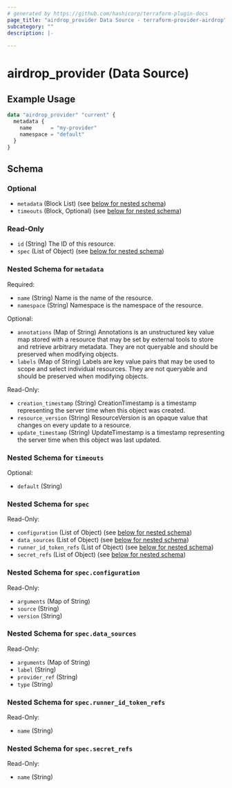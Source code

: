```yaml
---
# generated by https://github.com/hashicorp/terraform-plugin-docs
page_title: "airdrop_provider Data Source - terraform-provider-airdrop"
subcategory: ""
description: |-
  
---
```


# airdrop_provider (Data Source)



## Example Usage

```terraform
data "airdrop_provider" "current" {
  metadata {
    name      = "my-provider"
    namespace = "default"
  }
}
```

<!-- schema generated by tfplugindocs -->
## Schema

### Optional

- `metadata` (Block List) (see [below for nested schema](#nestedblock--metadata))
- `timeouts` (Block, Optional) (see [below for nested schema](#nestedblock--timeouts))

### Read-Only

- `id` (String) The ID of this resource.
- `spec` (List of Object) (see [below for nested schema](#nestedatt--spec))

<a id="nestedblock--metadata"></a>
### Nested Schema for `metadata`

Required:

- `name` (String) Name is the name of the resource.
- `namespace` (String) Namespace is the namespace of the resource.

Optional:

- `annotations` (Map of String) Annotations is an unstructured key value map stored with a resource that may be set by external tools to store and retrieve arbitrary metadata. They are not queryable and should be preserved when modifying objects.
- `labels` (Map of String) Labels are key value pairs that may be used to scope and select individual resources. They are not queryable and should be preserved when modifying objects.

Read-Only:

- `creation_timestamp` (String) CreationTimestamp is a timestamp representing the server time when this object was created.
- `resource_version` (String) ResourceVersion is an opaque value that changes on every update to a resource.
- `update_timestamp` (String) UpdateTimestamp is a timestamp representing the server time when this object was last updated.


<a id="nestedblock--timeouts"></a>
### Nested Schema for `timeouts`

Optional:

- `default` (String)


<a id="nestedatt--spec"></a>
### Nested Schema for `spec`

Read-Only:

- `configuration` (List of Object) (see [below for nested schema](#nestedobjatt--spec--configuration))
- `data_sources` (List of Object) (see [below for nested schema](#nestedobjatt--spec--data_sources))
- `runner_id_token_refs` (List of Object) (see [below for nested schema](#nestedobjatt--spec--runner_id_token_refs))
- `secret_refs` (List of Object) (see [below for nested schema](#nestedobjatt--spec--secret_refs))

<a id="nestedobjatt--spec--configuration"></a>
### Nested Schema for `spec.configuration`

Read-Only:

- `arguments` (Map of String)
- `source` (String)
- `version` (String)


<a id="nestedobjatt--spec--data_sources"></a>
### Nested Schema for `spec.data_sources`

Read-Only:

- `arguments` (Map of String)
- `label` (String)
- `provider_ref` (String)
- `type` (String)


<a id="nestedobjatt--spec--runner_id_token_refs"></a>
### Nested Schema for `spec.runner_id_token_refs`

Read-Only:

- `name` (String)


<a id="nestedobjatt--spec--secret_refs"></a>
### Nested Schema for `spec.secret_refs`

Read-Only:

- `name` (String)
